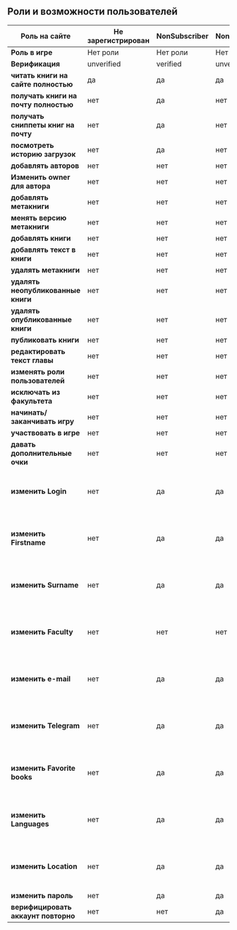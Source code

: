 ## Роли и возможности пользователей
 **Роль на сайте** | **Не зарегистрирован** | **NonSubscriber** | **NonSubscriber** | **Contributor** | **Contributor** | **Contributor** | **Contributor** | **Contributor** | **Administrator** 
---|---|---|---|---|---|---|---|---|---
 **Роль в игре** | Нет роли | Нет роли | Нет роли | Декан  | Студент | Нет роли | Студент | Нет роли | Нет роли 
 **Верификация** | unverified | verified | unverified | verified |  verified | verified | unverified | unverified | verified 
 **читать книги на сайте полностью** | да | да | да | да | да | да | да | да | да  
 **получать книги на почту полностью** | нет | да | нет | да | да | да | нет | нет | да  
 **получать сниппеты книг на почту** | нет | да | нет | да | да | да | нет | нет | да  
 **посмотреть историю загрузок** | нет | да | нет | да | да | да | нет | нет | да  
 **добавлять авторов** | нет | нет | нет | нет | нет | нет | нет | нет | да  
 **Изменить owner для автора** | нет | нет | нет | нет | нет | нет | нет | нет | да  
 **добавлять метакниги** | нет | нет | нет | да | нет | нет | нет | нет | да  
 **менять версию метакниги** | нет | нет | нет | нет | нет | нет | нет | нет | да  
 **добавлять книги** | нет | нет | нет | да | да | да | да | да | да  
 **добавлять текст в книги** | нет | нет | нет | да | да | да | да | да | да  
 **удалять метакниги** | нет | нет | нет | нет | нет | нет | нет | нет | да  
 **удалять неопубликованные книги** | нет | нет | нет | да | да | да | да | да | да  
 **удалять опубликованные книги** | нет | нет | нет | нет | нет | нет | нет | нет | да  
 **публиковать книги** | нет | нет | нет | да | нет | нет | нет | нет | да  
 **редактировать текст главы** | нет | нет | нет | нет | нет | нет | нет | нет | да  
 **изменять роли пользователей** | нет | нет | нет | нет | нет | нет | нет | нет | да  
 **исключать из факультета** | нет | нет | нет | да | нет | нет | нет | нет | нет  
 **начинать/заканчивать игру** | нет | нет | нет | нет | нет | нет | нет | нет | да  
 **участвовать в игре** | нет | нет | нет | да | да | нет | да | нет | нет  
 **давать дополнительные очки** | нет | нет | нет | нет | нет | нет | нет | нет | да  
 **изменить Login** | нет | да | да | да - не во время игры нет - во время игры | да - не во время игры нет - во время игры | да | да - не во время игры нет - во время игры | да | да  
 **изменить Firstname** | нет | да | да | да - не во время игры нет - во время игры | да - не во время игры нет - во время игры | да | да - не во время игры нет - во время игры | да | да  
 **изменить Surname** | нет | да | да | да - не во время игры нет - во время игры | да - не во время игры нет - во время игры | да | да - не во время игры нет - во время игры | да | да  
 **изменить Faculty** | нет | нет | нет | да - не во время игры нет - во время игры | да - не во время игры нет - во время игры | да - не во время игры нет - во время игры | да - не во время игры нет - во время игры | да - не во время игры нет - во время игры | нет  
 **изменить e-mail** | нет | да | да | да - не во время игры нет - во время игры | да - не во время игры нет - во время игры | да | да - не во время игры нет - во время игры | да | да  
 **изменить Telegram** | нет | да | да | да - не во время игры нет - во время игры | да - не во время игры нет - во время игры | да | да - не во время игры нет - во время игры | да | да  
 **изменить Favorite books** | нет | да | да | да - не во время игры нет - во время игры | да - не во время игры нет - во время игры | да | да - не во время игры нет - во время игры | да | да  
 **изменить Languages** | нет | да | да | да - не во время игры нет - во время игры | да - не во время игры нет - во время игры | да | да - не во время игры нет - во время игры | да | да  
 **изменить Location** | нет | да | да | да - не во время игры нет - во время игры | да - не во время игры нет - во время игры | да | да - не во время игры нет - во время игры | да | да  
 **изменить пароль** | нет | да | да | да | да | да | да | да | да  
 **верифицировать аккаунт повторно** | нет | нет | да | нет | нет | нет | да | да | нет  




 








